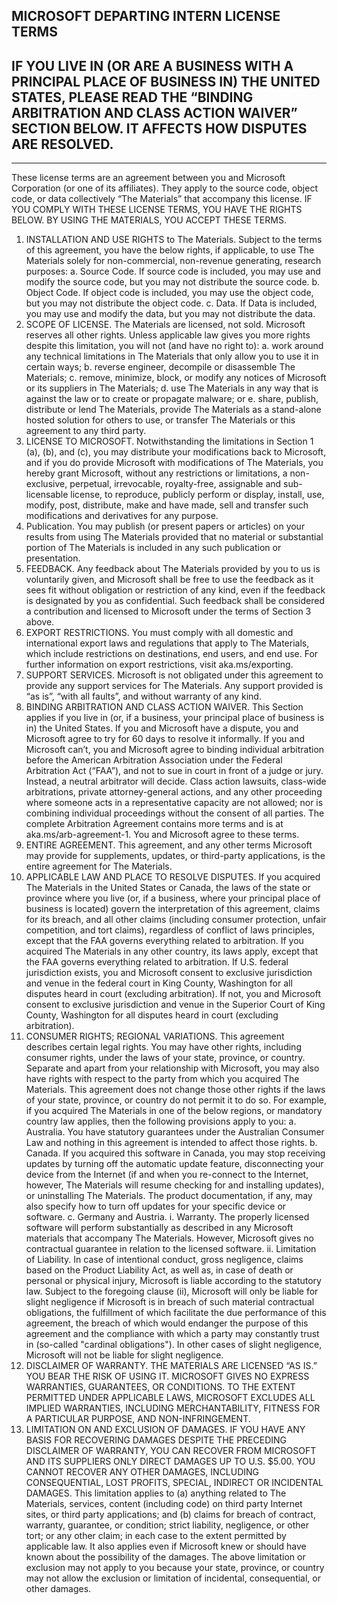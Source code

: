 ## MICROSOFT DEPARTING INTERN LICENSE TERMS
## IF YOU LIVE IN (OR ARE A BUSINESS WITH A PRINCIPAL PLACE OF BUSINESS IN) THE UNITED STATES, PLEASE READ THE “BINDING ARBITRATION AND CLASS ACTION WAIVER” SECTION BELOW. IT AFFECTS HOW DISPUTES ARE RESOLVED.
________________________________________
These license terms are an agreement between you and Microsoft Corporation (or one of its affiliates). They apply to the source code, object code, or data collectively “The Materials” that accompany this license. IF YOU COMPLY WITH THESE LICENSE TERMS, YOU HAVE THE RIGHTS BELOW. BY USING THE MATERIALS, YOU ACCEPT THESE TERMS.
1.	INSTALLATION AND USE RIGHTS to The Materials. 
Subject to the terms of this agreement, you have the below rights, if applicable, to use The Materials solely for non-commercial, non-revenue generating, research purposes:
a.	Source Code. If source code is included, you may use and modify the source code, but you may not distribute the source code. 
b.	Object Code. If object code is included, you may use the object code, but you may not distribute the object code.
c.	Data. If Data is included, you may use and modify the data, but you may not distribute the data.
2.	SCOPE OF LICENSE. The Materials are licensed, not sold. Microsoft reserves all other rights. Unless applicable law gives you more rights despite this limitation, you will not (and have no right to): 
a.	work around any technical limitations in The Materials that only allow you to use it in certain ways;
b.	reverse engineer, decompile or disassemble The Materials;
c.	remove, minimize, block, or modify any notices of Microsoft or its suppliers in The Materials;
d.	use The Materials in any way that is against the law or to create or propagate malware; or
e.	share, publish, distribute or lend The Materials, provide The Materials as a stand-alone hosted solution for others to use, or transfer The Materials or this agreement to any third party.
3.	LICENSE TO MICROSOFT. Notwithstanding the limitations in Section 1 (a), (b), and (c), you may distribute your modifications back to Microsoft, and if you do provide Microsoft with modifications of The Materials, you hereby grant Microsoft, without any restrictions or limitations, a non-exclusive, perpetual, irrevocable, royalty-free, assignable and sub-licensable license, to reproduce, publicly perform or display, install, use, modify, post, distribute, make and have made, sell and transfer such modifications and derivatives for any purpose. 
4.	Publication. You may publish (or present papers or articles) on your results from using The Materials provided that no material or substantial portion of The Materials is included in any such publication or presentation. 
5.	FEEDBACK. Any feedback about The Materials provided by you to us is voluntarily given, and Microsoft shall be free to use the feedback as it sees fit without obligation or restriction of any kind, even if the feedback is designated by you as confidential. Such feedback shall be considered a contribution and licensed to Microsoft under the terms of Section 3 above. 
6.	EXPORT RESTRICTIONS. You must comply with all domestic and international export laws and regulations that apply to The Materials, which include restrictions on destinations, end users, and end use. For further information on export restrictions, visit aka.ms/exporting. 
7.	SUPPORT SERVICES. Microsoft is not obligated under this agreement to provide any support services for The Materials. Any support provided is “as is”, “with all faults”, and without warranty of any kind. 
8.	BINDING ARBITRATION AND CLASS ACTION WAIVER. This Section applies if you live in (or, if a business, your principal place of business is in) the United States. If you and Microsoft have a dispute, you and Microsoft agree to try for 60 days to resolve it informally. If you and Microsoft can’t, you and Microsoft agree to binding individual arbitration before the American Arbitration Association under the Federal Arbitration Act (“FAA”), and not to sue in court in front of a judge or jury. Instead, a neutral arbitrator will decide. Class action lawsuits, class-wide arbitrations, private attorney-general actions, and any other proceeding where someone acts in a representative capacity are not allowed; nor is combining individual proceedings without the consent of all parties. The complete Arbitration Agreement contains more terms and is at aka.ms/arb-agreement-1. You and Microsoft agree to these terms. 
9.	ENTIRE AGREEMENT. This agreement, and any other terms Microsoft may provide for supplements, updates, or third-party applications, is the entire agreement for The Materials. 
10.	APPLICABLE LAW AND PLACE TO RESOLVE DISPUTES. If you acquired The Materials in the United States or Canada, the laws of the state or province where you live (or, if a business, where your principal place of business is located) govern the interpretation of this agreement, claims for its breach, and all other claims (including consumer protection, unfair competition, and tort claims), regardless of conflict of laws principles, except that the FAA governs everything related to arbitration. If you acquired The Materials in any other country, its laws apply, except that the FAA governs everything related to arbitration. If U.S. federal jurisdiction exists, you and Microsoft consent to exclusive jurisdiction and venue in the federal court in King County, Washington for all disputes heard in court (excluding arbitration). If not, you and Microsoft consent to exclusive jurisdiction and venue in the Superior Court of King County, Washington for all disputes heard in court (excluding arbitration). 
11.	CONSUMER RIGHTS; REGIONAL VARIATIONS. This agreement describes certain legal rights. You may have other rights, including consumer rights, under the laws of your state, province, or country. Separate and apart from your relationship with Microsoft, you may also have rights with respect to the party from which you acquired The Materials. This agreement does not change those other rights if the laws of your state, province, or country do not permit it to do so. For example, if you acquired The Materials in one of the below regions, or mandatory country law applies, then the following provisions apply to you: 
a.	Australia. You have statutory guarantees under the Australian Consumer Law and nothing in this agreement is intended to affect those rights.
b.	Canada. If you acquired this software in Canada, you may stop receiving updates by turning off the automatic update feature, disconnecting your device from the Internet (if and when you re-connect to the Internet, however, The Materials will resume checking for and installing updates), or uninstalling The Materials. The product documentation, if any, may also specify how to turn off updates for your specific device or software.
c.	Germany and Austria. 
i.	Warranty. The properly licensed software will perform substantially as described in any Microsoft materials that accompany The Materials. However, Microsoft gives no contractual guarantee in relation to the licensed software.
ii.	Limitation of Liability. In case of intentional conduct, gross negligence, claims based on the Product Liability Act, as well as, in case of death or personal or physical injury, Microsoft is liable according to the statutory law.
Subject to the foregoing clause (ii), Microsoft will only be liable for slight negligence if Microsoft is in breach of such material contractual obligations, the fulfillment of which facilitate the due performance of this agreement, the breach of which would endanger the purpose of this agreement and the compliance with which a party may constantly trust in (so-called "cardinal obligations"). In other cases of slight negligence, Microsoft will not be liable for slight negligence.
12.	DISCLAIMER OF WARRANTY. THE MATERIALS ARE LICENSED “AS IS.” YOU BEAR THE RISK OF USING IT. MICROSOFT GIVES NO EXPRESS WARRANTIES, GUARANTEES, OR CONDITIONS. TO THE EXTENT PERMITTED UNDER APPLICABLE LAWS, MICROSOFT EXCLUDES ALL IMPLIED WARRANTIES, INCLUDING MERCHANTABILITY, FITNESS FOR A PARTICULAR PURPOSE, AND NON-INFRINGEMENT. 
13.	LIMITATION ON AND EXCLUSION OF DAMAGES. IF YOU HAVE ANY BASIS FOR RECOVERING DAMAGES DESPITE THE PRECEDING DISCLAIMER OF WARRANTY, YOU CAN RECOVER FROM MICROSOFT AND ITS SUPPLIERS ONLY DIRECT DAMAGES UP TO U.S. $5.00. YOU CANNOT RECOVER ANY OTHER DAMAGES, INCLUDING CONSEQUENTIAL, LOST PROFITS, SPECIAL, INDIRECT OR INCIDENTAL DAMAGES. 
This limitation applies to (a) anything related to The Materials, services, content (including code) on third party Internet sites, or third party applications; and (b) claims for breach of contract, warranty, guarantee, or condition; strict liability, negligence, or other tort; or any other claim; in each case to the extent permitted by applicable law.
It also applies even if Microsoft knew or should have known about the possibility of the damages. The above limitation or exclusion may not apply to you because your state, province, or country may not allow the exclusion or limitation of incidental, consequential, or other damages.
